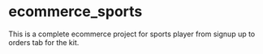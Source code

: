 # ecommerce_sports
This is a complete ecommerce project for sports player from signup up to orders tab for the kit.
